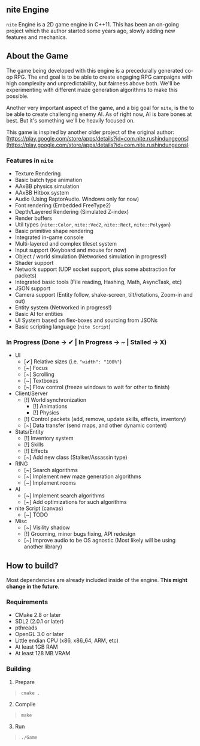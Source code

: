 nite Engine
----------

`nite` Engine is a 2D game engine in C++11. This has been an on-going project which the author started some years ago, slowly adding new features and mechanics.

About the Game
--------------
The game being developed with this engine is a precedurally generated co-op RPG. The end goal is to be able to create engaging RPG campaigns with high complexity and unpredictability, but fairness above both. We'll be experimenting with different maze generation algorithms to make this possible.

Another very important aspect of the game, and a big goal for `nite`, is the to be able to create challenging enemy AI. As of right now, AI is bare bones at best. But it's
something we'll be heavily focused on.

This game is inspired by another older project of the original author: [https://play.google.com/store/apps/details?id=com.nite.rushindungeons](https://play.google.com/store/apps/details?id=com.nite.rushindungeons)


### Features in `nite`
- Texture Rendering
- Basic batch type animation
- AAxBB physics simulation
- AAxBB Hitbox system
- Audio (Using RaptorAudio. Windows only for now)
- Font rendering (Embedded FreeType2) 
- Depth/Layered Rendering (Simulated Z-index)
- Render buffers
- Util types (`nite::Color`, `nite::Vec2`, `nite::Rect`, `nite::Polygon`)
- Basic primitive shape rendering
- Integrated in-game console
- Multi-layered and complex tileset system
- Input support (Keyboard and mouse for now)
- Object / world simulation (Networked simulation in progress!)
- Shader support
- Network support (UDP socket support, plus some abstraction for packets)
- Integrated basic tools (File reading, Hashing, Math, AsyncTask, etc)
- JSON support
- Camera support (Entity follow, shake-screen, tilt/rotations, Zoom-in and out)
- Entity system (Networked in progress!)
- Basic AI for entities
- UI System based on flex-boxes and sourcing from JSONs
- Basic scripting language (`nite Script`)

### In Progress (Done -> ✔ | In Progress -> ~ | Stalled -> X)

- UI
    - [✔] Relative sizes (i.e. `"width": "100%"`)
    - [~] Focus
    - [~] Scrolling
    - [~] Textboxes
    - [~] Flow control (freeze windows to wait for other to finish)
- Client/Server
    - [!] World synchronization
        - [!] Animations
        - [!] Physics
    - [!] Control packets (add, remove, update skills, effects, inventory)
    - [~] Data transfer (send maps, and other dynamic content)
- Stats/Entity
    - [!] Inventory system
    - [!] Skills
    - [!] Effects
    - [~] Add new class (Stalker/Assassin type)
- RING
    - [~] Search algorithms
    - [~] Implement new maze generation algorithms
    - [~] Implement rooms
- AI
    - [~] Implement search algorithms
    - [~] Add optimizations for such algorithms
- nite Script (canvas)
    - [~] TODO
- Misc
    - [~] Visility shadow
    - [!] Grooming, minor bugs fixing, API redesign
    - [~] Improve audio to be OS agnostic (Most likely will be using another library)

How to build?
------------

Most dependencies are already included inside of the engine. **This might change in the future**.

### Requirements 
- CMake 2.8 or later
- SDL2 (2.0.1 or later)
- pthreads
- OpenGL 3.0 or later
- Little endian CPU (x86, x86_64, ARM, etc)
- At least 1GB RAM
- At least 128 MB VRAM

### Building

1. Prepare
> `cmake .`

2. Compile
> `make`

3. Run
> `./Game`
